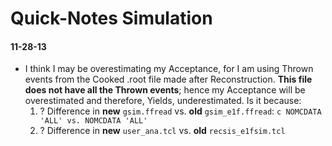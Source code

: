 Quick-Notes Simulation
======================

#### 11-28-13
* I think I may be overestimating my Acceptance, for I am using Thrown events from the Cooked .root file made after Reconstruction. __This file does not have all the Thrown events__; hence my Acceptance will be overestimated and therefore, Yields, underestimated. Is it because: 
	1. ? Difference in __new__ `gsim.ffread` vs. __old__ `gsim_e1f.ffread`:
	 `c NOMCDATA 'ALL' vs. NOMCDATA 'ALL'`
	1. ? Difference in __new__ `user_ana.tcl` vs. __old__ `recsis_e1fsim.tcl` 




